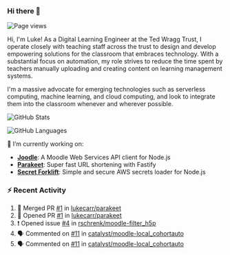 ### Hi there 👋

![Page views](https://visitor-badge.glitch.me/badge?page_id=lukecarr.lukecarr)

Hi, I'm Luke! As a Digital Learning Engineer at the Ted Wragg Trust, I operate closely with teaching staff across the trust to design and develop empowering solutions for the classroom that embraces technology. With a substantial focus on automation, my role strives to reduce the time spent by teachers manually uploading and creating content on learning management systems.

I'm a massive advocate for emerging technologies such as serverless computing, machine learning, and cloud computing, and look to integrate them into the classroom whenever and wherever possible. 

![GitHub Stats](https://github-readme-stats.vercel.app/api?username=lukecarr&show_icons=true)

![GitHub Languages](https://github-readme-stats.vercel.app/api/top-langs?username=lukecarr&layout=compact)

🔭 I’m currently working on:

- **[Joodle](https://github.com/lukecarr/joodle)**: A Moodle Web Services API client for Node.js
- **[Parakeet](https://github.com/lukecarr/parakeet)**: Super fast URL shortening with Fastify
- **[Secret Forklift](https://github.com/lukecarr/secret-forklift)**: Simple and secure AWS secrets loader for Node.js

### :zap: Recent Activity

<!--START_SECTION:activity-->
1. 🎉 Merged PR [#1](https://github.com/lukecarr/parakeet/pull/1) in [lukecarr/parakeet](https://github.com/lukecarr/parakeet)
2. 💪 Opened PR [#1](https://github.com/lukecarr/parakeet/pull/1) in [lukecarr/parakeet](https://github.com/lukecarr/parakeet)
3. ❗️ Opened issue [#4](https://github.com/rschrenk/moodle-filter_h5p/issues/4) in [rschrenk/moodle-filter_h5p](https://github.com/rschrenk/moodle-filter_h5p)
4. 🗣 Commented on [#11](https://github.com/catalyst/moodle-local_cohortauto/issues/11) in [catalyst/moodle-local_cohortauto](https://github.com/catalyst/moodle-local_cohortauto)
5. 🗣 Commented on [#11](https://github.com/catalyst/moodle-local_cohortauto/issues/11) in [catalyst/moodle-local_cohortauto](https://github.com/catalyst/moodle-local_cohortauto)
<!--END_SECTION:activity-->
